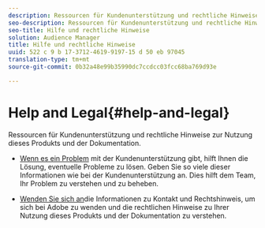 ```yaml
---
description: Ressourcen für Kundenunterstützung und rechtliche Hinweise zur Nutzung dieses Produkts und der Dokumentation.
seo-description: Ressourcen für Kundenunterstützung und rechtliche Hinweise zur Nutzung dieses Produkts und der Dokumentation.
seo-title: Hilfe und rechtliche Hinweise
solution: Audience Manager
title: Hilfe und rechtliche Hinweise
uuid: 522 c 9 b 17-3712-4619-9197-15 d 50 eb 97045
translation-type: tm+mt
source-git-commit: 0b32a48e99b35990dc7ccdcc03fcc68ba769d93e

---
```



# Help and Legal{#help-and-legal}

Ressourcen für Kundenunterstützung und rechtliche Hinweise zur Nutzung dieses Produkts und der Dokumentation.

* [Wenn es ein Problem](/help/using/help-legal/help-problem.md)
mit der Kundenunterstützung gibt, hilft Ihnen die Lösung, eventuelle Probleme zu lösen. Geben Sie so viele dieser Informationen wie bei der Kundenunterstützung an. Dies hilft dem Team, Ihr Problem zu verstehen und zu beheben.


* [Wenden Sie sich an](/help/using/help-legal/help-legal-contact.md)die Informationen zu Kontakt und Rechtshinweis, um sich bei Adobe zu wenden und die rechtlichen Hinweise zu Ihrer Nutzung dieses Produkts und der Dokumentation zu verstehen.
